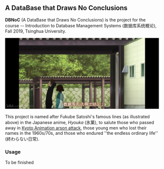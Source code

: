 ## A DataBase that Draws No Conclusions

**DBNoC** (A DataBase that Draws No Conclusions) is the project for the course -- Introduction to Database Management Systems (数据库系统概论), Fall 2019, Tsinghua University.

![hyouka](hyouka.png)

This project is named after Fukube Satoshi's famous lines (as illustrated above) in the Japanese anime, *Hyouka* (氷菓), to salute those who passed away in [Kyoto Animation arson attack](https://en.wikipedia.org/wiki/Kyoto_Animation_arson_attack), those young men who lost their names in the 1960s/70s, and those who endured ''the endless ordinary life'' (終わらない日常).

### Usage

To be finished

